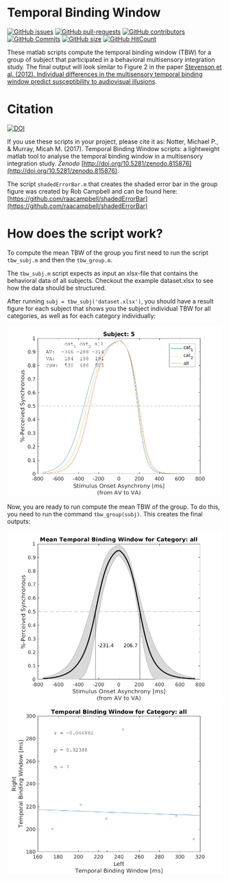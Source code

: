 # Temporal Binding Window

[![GitHub issues](https://img.shields.io/github/issues/miykael/temporal_binding_window.svg)](https://github.com/miykael/temporal_binding_window/issues/)
[![GitHub pull-requests](https://img.shields.io/github/issues-pr/miykael/temporal_binding_window.svg)](https://github.com/miykael/temporal_binding_window/pulls/)
[![GitHub contributors](https://img.shields.io/github/contributors/miykael/temporal_binding_window.svg)](https://GitHub.com/miykael/temporal_binding_window/graphs/contributors/)
[![GitHub Commits](https://github-basic-badges.herokuapp.com/commits/miykael/temporal_binding_window.svg)](https://github.com/miykael/temporal_binding_window/commits/master)
[![GitHub size](https://github-size-badge.herokuapp.com/miykael/temporal_binding_window.svg)](https://github.com/miykael/temporal_binding_window/archive/master.zip)
[![GitHub HitCount](http://hits.dwyl.io/miykael/temporal_binding_window.svg)](http://hits.dwyl.io/miykael/temporal_binding_window)

These matlab scripts compute the temporal binding window (TBW) for a group of subject that participated in a behavioral multisensory integration study. The final output will look similar to Figure 2 in the paper [Stevenson et al. (2012). Individual differences in the multisensory temporal binding window predict susceptibility to audiovisual illusions](http://psycnet.apa.org/journals/xhp/38/6/1517/).


# Citation

[![DOI](https://zenodo.org/badge/DOI/10.5281/zenodo.815876.svg)](https://doi.org/10.5281/zenodo.815876)

If you use these scripts in your project, please cite it as: Notter, Michael P., & Murray, Micah M. (2017). Temporal Binding Window scripts: a lightweight matlab tool to analyse the temporal binding window in a multisensory integration study. *Zenodo* [http://doi.org/10.5281/zenodo.815876](http://doi.org/10.5281/zenodo.815876).

The script ``shadedErrorBar.m`` that creates the shaded error bar in the group figure was created by Rob Campbell and can be found here: [https://github.com/raacampbell/shadedErrorBar](https://github.com/raacampbell/shadedErrorBar)


# How does the script work?

To compute the mean TBW of the group you first need to run the script ``tbw_subj.m`` and then the ``tbw_group.m``.

The ``tbw_subj.m`` script expects as input an xlsx-file that contains the behavioral data of all subjects. Checkout the example dataset.xlsx to see how the data should be structured.

After running ``subj = tbw_subj('dataset.xlsx')``, you should have a result figure for each subject that shows you the subject individual TBW for all categories, as well as for each category individually:

<img src="static/result_sub05.png" width="600">

Now, you are ready to run compute the mean TBW of the group. To do this, you need to run the command ``tbw_group(subj)``. This creates the final outputs:

<img src="static/result_TBC_categ03.png" width="600"> <img src="static/result_TBW_categ03.png" width="600">
